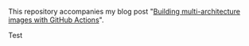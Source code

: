 This repository accompanies my blog post "[Building multi-architecture images with GitHub Actions][post]".

[post]: https://blog.oddbit.com/post/2020-09-25-building-multi-architecture-im/
Test
